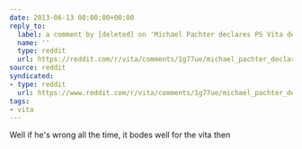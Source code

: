 ```yaml
---
date: 2013-06-13 00:00:00+00:00
reply_to:
  label: a comment by [deleted] on 'Michael Pachter declares PS Vita dead' on /r/vita
  name: ''
  type: reddit
  url: https://reddit.com/r/vita/comments/1g77ue/michael_pachter_declares_ps_vita_dead/cahearv/
source: reddit
syndicated:
- type: reddit
  url: https://www.reddit.com/r/vita/comments/1g77ue/michael_pachter_declares_ps_vita_dead/cahfwbr/
tags:
- vita
---
```


Well if he's wrong all the time, it bodes well for the vita then